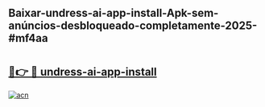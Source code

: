 ## Baixar-undress-ai-app-install-Apk-sem-anúncios-desbloqueado-completamente-2025-#mf4aa

# <h2><a href="https://ainizakaria.my?title=undress-ai-app-install&ref=20M">🔗👉 🔴 undress-ai-app-install</a></h2>

[![acn](https://github.com/user-attachments/assets/0f9c940e-d8b0-45ae-aac7-cd30a18b3e1c)](https://ainizakaria.my?title=undress-ai-app-install&ref=20M)

